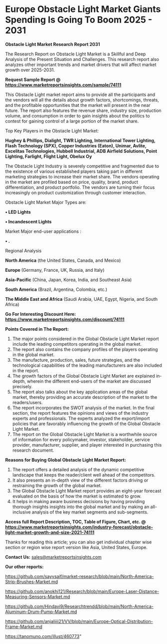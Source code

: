 # Europe Obstacle Light Market Giants Spending Is Going To Boom 2025 - 2031

<strong>Obstacle Light Market Research Report 2031</strong>

The Research Report on Obstacle Light Market is a Skillful and Deep Analysis of the Present Situation and Challenges. This research report also analyzes other important trends and market drivers that will affect market growth over 2025-2031.

<strong>Request Sample Report @ <a href=https://www.marketreportsinsights.com/sample/74111>https://www.marketreportsinsights.com/sample/74111</a></strong>

This Obstacle Light market report aims to provide all the participants and the vendors will all the details about growth factors, shortcomings, threats, and the profitable opportunities that the market will present in the near future. The report also features the revenue share, industry size, production volume, and consumption in order to gain insights about the politics to contest for gaining control of a large portion of the market share.

Top Key Players in the Obstacle Light Market:

<strong>Hughey & Phillips, Dialight, TWR Lighting, International Tower Lighting, Flash Technology (SPX), Copper Industries (Eaton), Unimar, Avlite, Excelitas Technologies, Hubbell Industrial, ADB Airfield Solutions, Point Lighting, Farlight, Flight Light, Obelux Oy</strong>

The Obstacle Light Industry is severely competitive and fragmented due to the existence of various established players taking part in different marketing strategies to increase their market share. The vendors operating in the market are profiled based on price, quality, brand, product differentiation, and product portfolio. The vendors are turning their focus increasingly on product customization through customer interaction.

Obstacle Light Market Major Types are:

<strong>• LED Lights

• Incandescent Lights</strong>

Market Major end-user applications :

<strong>• .</strong>

Regional Analysis

</u><strong><b>North America</b></strong> (the United States, Canada, and Mexico)

<strong><b>Europe </b></strong>(Germany, France, UK, Russia, and Italy)

<strong><b>Asia-Pacific</b></strong> (China, Japan, Korea, India, and Southeast Asia)

<strong><b>South America</b></strong> (Brazil, Argentina, Colombia, etc.)

<strong><b>The Middle East and Africa</b></strong> (Saudi Arabia, UAE, Egypt, Nigeria, and South Africa)

<strong>Go For Interesting Discount Here: <a href=https://www.marketreportsinsights.com/discount/74111>https://www.marketreportsinsights.com/discount/74111</a></strong>

<strong>Points Covered in The Report:</strong>
<ol>
  <li>The major points considered in the Global Obstacle Light Market report include the leading competitors operating in the global market.</li>
  <li>The report also contains the company profiles of the players operating in the global market.</li>
  <li>The manufacture, production, sales, future strategies, and the technological capabilities of the leading manufacturers are also included in the report.</li>
  <li>The growth factors of the Global Obstacle Light Market are explained in-depth, wherein the different end-users of the market are discussed precisely.</li>
  <li>The report also talks about the key application areas of the global market, thereby providing an accurate description of the market to the readers/users.</li>
  <li>The report incorporates the SWOT analysis of the market. In the final section, the report features the opinions and views of the industry experts and professionals. The experts analyzed the export/import policies that are favorably influencing the growth of the Global Obstacle Light Market.</li>
  <li>The report on the Global Obstacle Light Market is a worthwhile source of information for every policymaker, investor, stakeholder, service provider, manufacturer, supplier, and player interested in purchasing this research document.</li>
</ol>
<strong>Reasons for Buying Global Obstacle Light Market Report:</strong>

<ol>
  <li>The report offers a detailed analysis of the dynamic competitive landscape that keeps the reader/client well ahead of the competitors.</li>
  <li>It also presents an in-depth view of the different factors driving or restraining the growth of the global market.</li>
  <li>The Global Obstacle Light Market report provides an eight-year forecast evaluated on the basis of how the market is estimated to grow.</li>
  <li>It helps in making aware business decisions by having providing thorough insights insights into the global market and by making an all-inclusive analysis of the key market segments and sub-segments.</li>
</ol>
<strong>Access full Report Description, TOC, Table of Figure, Chart, etc. @ <a href=https://www.marketreportsinsights.com/industry-forecast/obstacle-light-market-growth-and-size-2021-74111>https://www.marketreportsinsights.com/industry-forecast/obstacle-light-market-growth-and-size-2021-74111</a></strong>


Thanks for reading this article; you can also get individual chapter wise section or region wise report version like Asia, United States, Europe.

<strong>Contact Us:</strong>
sales@marketreportsinsights.com

<strong>Our other reports:</strong>

<a href=https://github.com/sayysaif/market-research/blob/main/North-America-Strip-Brushes-Market.md>https://github.com/sayysaif/market-research/blob/main/North-America-Strip-Brushes-Market.md</a>

<a href=https://github.com/anokhi121/Research/blob/main/Europe-Laser-Distance-Measuring-Sensors-Market.md>https://github.com/anokhi121/Research/blob/main/Europe-Laser-Distance-Measuring-Sensors-Market.md</a>

<a href=https://github.com/Hindavi9/Researchtrendd/blob/main/North-America-Aluminum-Drum-Pump-Market.md>https://github.com/Hindavi9/Researchtrendd/blob/main/North-America-Aluminum-Drum-Pump-Market.md</a>

<a href=https://github.com/anjaliiii21/VV/blob/main/Europe-Optical-Distribution-Frame-Market.md>https://github.com/anjaliiii21/VV/blob/main/Europe-Optical-Distribution-Frame-Market.md</a>

<a href=https://tanomuno.com/illust/460773>https://tanomuno.com/illust/460773</a>"
